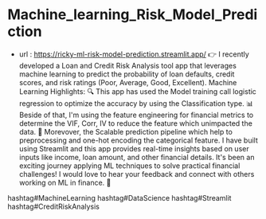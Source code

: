 # Machine_learning_Risk_Model_Prediction
* url : https://ricky-ml-risk-model-prediction.streamlit.app/
 👉 I recently developed a Loan and Credit Risk Analysis tool app that leverages machine learning to predict the probability of loan defaults, credit scores, and risk ratings (Poor, Average, Good, Excellent).
Machine Learning Highlights:
🔍 This app has used the Model training call logistic regression to optimize the accuracy by using the Classification type.
📊 Beside of that, I'm using the feature engineering for financial metrics to determine the VIF, Corr, IV to reduce the feature which unimpacted the data.
🎯 Morevover, the Scalable prediction pipeline which help to preprocessing and one-hot encoding the categorical feature.
I have built using Streamlit and this app provides real-time insights based on user inputs like income, loan amount, and other financial details. It's been an exciting journey applying ML techniques to solve practical financial challenges!
I would love to hear your feedback and connect with others working on ML in finance. 🌟

hashtag#MachineLearning hashtag#DataScience hashtag#Streamlit hashtag#CreditRiskAnalysis
